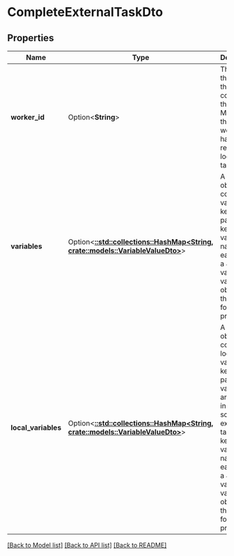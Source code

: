 # CompleteExternalTaskDto

## Properties

Name | Type | Description | Notes
------------ | ------------- | ------------- | -------------
**worker_id** | Option<**String**> | The id of the worker that completes the task. Must match the id of the worker who has most recently locked the task. | [optional]
**variables** | Option<[**::std::collections::HashMap<String, crate::models::VariableValueDto>**](VariableValueDto.md)> | A JSON object containing variable key-value pairs. Each key is a variable name and each value a JSON variable value object with the following properties: | [optional]
**local_variables** | Option<[**::std::collections::HashMap<String, crate::models::VariableValueDto>**](VariableValueDto.md)> | A JSON object containing local variable key-value pairs. Local variables are set only in the scope of external task. Each key is a variable name and each value a JSON variable value object with the following properties: | [optional]

[[Back to Model list]](../README.md#documentation-for-models) [[Back to API list]](../README.md#documentation-for-api-endpoints) [[Back to README]](../README.md)


